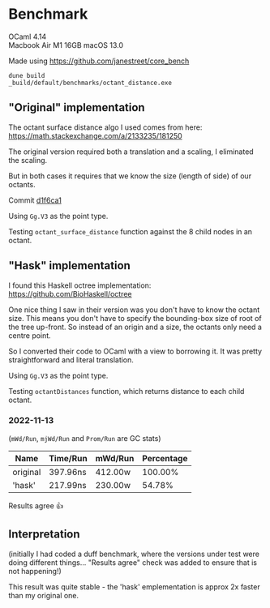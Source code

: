 # Benchmark

OCaml 4.14  
Macbook Air M1 16GB macOS 13.0

Made using https://github.com/janestreet/core_bench

```shell
dune build
_build/default/benchmarks/octant_distance.exe
```

## "Original" implementation

The octant surface distance algo I used comes from here: https://math.stackexchange.com/a/2133235/181250

The original version required both a translation and a scaling, I eliminated the scaling.

But in both cases it requires that we know the size (length of side) of our octants.

Commit [d1f6ca1](https://github.com/anentropic/ocaml-oktree/tree/d1f6ca1/)

Using `Gg.V3` as the point type.

Testing `octant_surface_distance` function against the 8 child nodes in an octant.

## "Hask" implementation

I found this Haskell octree implementation: https://github.com/BioHaskell/octree

One nice thing I saw in their version was you don't have to know the octant size. This means you don't have to specify the bounding-box size of root of the tree up-front. So instead of an origin and a size, the octants only need a centre point.

So I converted their code to OCaml with a view to borrowing it. It was pretty straightforward and literal translation.

Using `Gg.V3` as the point type.

Testing `octantDistances` function, which returns distance to each child octant.

### 2022-11-13

(`mWd/Run`, `mjWd/Run` and `Prom/Run` are GC stats)

| Name     | Time/Run | mWd/Run | Percentage |
|----------|----------|---------|------------|
| original | 397.96ns | 412.00w |    100.00% |
| 'hask'   | 217.99ns | 230.00w |     54.78% |

Results agree 👍

## Interpretation

(initially I had coded a duff benchmark, where the versions under test were doing different things... "Results agree" check was added to ensure that is not happening!)

This result was quite stable - the 'hask' emplementation is approx 2x faster than my original one.

